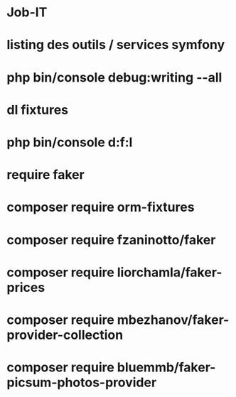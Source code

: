 # Job-IT
 # listing des outils / services symfony
 # php bin/console debug:writing --all
 
 # dl fixtures
 # php bin/console d:f:l
 
 # require faker
 # composer require orm-fixtures   
 # composer require fzaninotto/faker
 # composer require liorchamla/faker-prices    
 # composer require mbezhanov/faker-provider-collection 
 # composer require bluemmb/faker-picsum-photos-provider
 
 
 
